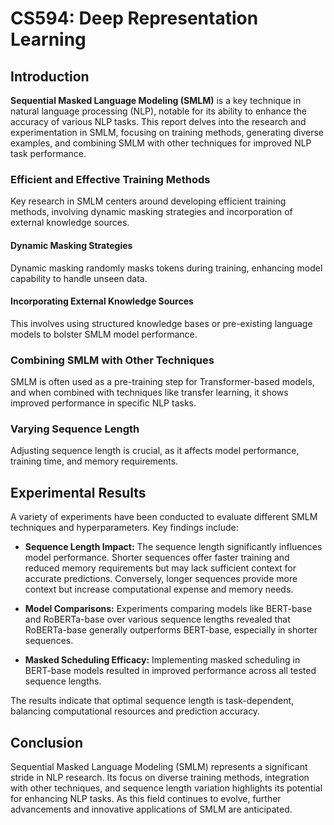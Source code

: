 # CS594: Deep Representation Learning

## Introduction

**Sequential Masked Language Modeling (SMLM)** is a key technique in natural language processing (NLP), notable for its ability to enhance the accuracy of various NLP tasks. This report delves into the research and experimentation in SMLM, focusing on training methods, generating diverse examples, and combining SMLM with other techniques for improved NLP task performance.

### Efficient and Effective Training Methods

Key research in SMLM centers around developing efficient training methods, involving dynamic masking strategies and incorporation of external knowledge sources.

#### Dynamic Masking Strategies

Dynamic masking randomly masks tokens during training, enhancing model capability to handle unseen data.

#### Incorporating External Knowledge Sources

This involves using structured knowledge bases or pre-existing language models to bolster SMLM model performance.

### Combining SMLM with Other Techniques

SMLM is often used as a pre-training step for Transformer-based models, and when combined with techniques like transfer learning, it shows improved performance in specific NLP tasks.

### Varying Sequence Length

Adjusting sequence length is crucial, as it affects model performance, training time, and memory requirements.

## Experimental Results

A variety of experiments have been conducted to evaluate different SMLM techniques and hyperparameters. Key findings include:

- **Sequence Length Impact:** The sequence length significantly influences model performance. Shorter sequences offer faster training and reduced memory requirements but may lack sufficient context for accurate predictions. Conversely, longer sequences provide more context but increase computational expense and memory needs.

- **Model Comparisons:** Experiments comparing models like BERT-base and RoBERTa-base over various sequence lengths revealed that RoBERTa-base generally outperforms BERT-base, especially in shorter sequences.

- **Masked Scheduling Efficacy:** Implementing masked scheduling in BERT-base models resulted in improved performance across all tested sequence lengths.

The results indicate that optimal sequence length is task-dependent, balancing computational resources and prediction accuracy.

## Conclusion

Sequential Masked Language Modeling (SMLM) represents a significant stride in NLP research. Its focus on diverse training methods, integration with other techniques, and sequence length variation highlights its potential for enhancing NLP tasks. As this field continues to evolve, further advancements and innovative applications of SMLM are anticipated.

